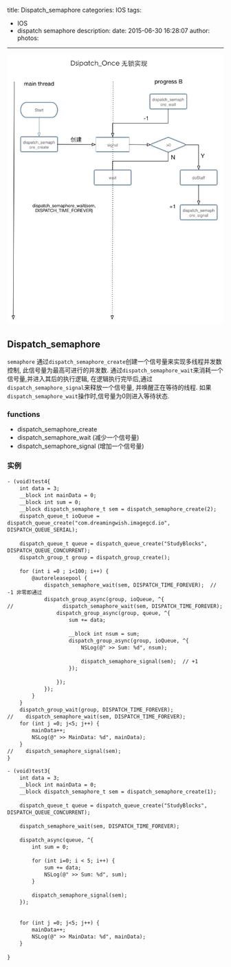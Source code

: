 title: Dispatch_semaphore
categories: IOS
tags:
  - IOS
  - dispatch semaphore
description:
date: 2015-06-30 16:28:07
author:
photos:
---
![](/images/DispatchSemaphore.jpg)

## Dispatch_semaphore
`semaphore` 通过`dispatch_semaphore_create`创建一个信号量来实现多线程并发数控制, 此信号量为最高可进行的并发数. 通过`dispatch_semaphore_wait`来消耗一个信号量,并进入其后的执行逻辑, 在逻辑执行完毕后,通过`dispatch_semaphore_signal`来释放一个信号量, 并唤醒正在等待的线程. 如果`dispatch_semaphore_wait`操作时,信号量为0则进入等待状态.

### functions
- dispatch_semaphore_create
- dispatch_semaphore_wait (减少一个信号量)
- dispatch_semaphore_signal (增加一个信号量)

### 实例

```
- (void)test4{
    int data = 3;
    __block int mainData = 0;
    __block int sum = 0;
    __block dispatch_semaphore_t sem = dispatch_semaphore_create(2);
    dispatch_queue_t ioQueue = dispatch_queue_create("com.dreamingwish.imagegcd.io", DISPATCH_QUEUE_SERIAL);
    
    dispatch_queue_t queue = dispatch_queue_create("StudyBlocks", DISPATCH_QUEUE_CONCURRENT);
    dispatch_group_t group = dispatch_group_create();
    
    for (int i =0 ; i<100; i++) {
        @autoreleasepool {
            dispatch_semaphore_wait(sem, DISPATCH_TIME_FOREVER);  // -1 非零即通过
            dispatch_group_async(group, ioQueue, ^{
//                dispatch_semaphore_wait(sem, DISPATCH_TIME_FOREVER);
                dispatch_group_async(group, queue, ^{
                    sum += data;
                    
                    __block int nsum = sum;
                    dispatch_group_async(group, ioQueue, ^{
                        NSLog(@" >> Sum: %d", nsum);
                        
                        dispatch_semaphore_signal(sem);  // +1
                    });
                    
                });
            });
        }
    }
    dispatch_group_wait(group, DISPATCH_TIME_FOREVER);
//    dispatch_semaphore_wait(sem, DISPATCH_TIME_FOREVER);
    for (int j =0; j<5; j++) {
        mainData++;
        NSLog(@" >> MainData: %d", mainData);
    }
//    dispatch_semaphore_signal(sem);
}
```

<!-- more -->

```
- (void)test3{
    int data = 3;
    __block int mainData = 0;
    __block dispatch_semaphore_t sem = dispatch_semaphore_create(1);
    
    dispatch_queue_t queue = dispatch_queue_create("StudyBlocks", DISPATCH_QUEUE_CONCURRENT);
    
    dispatch_semaphore_wait(sem, DISPATCH_TIME_FOREVER);
    
    dispatch_async(queue, ^{
        int sum = 0;
        
        for (int i=0; i < 5; i++) {
            sum += data;
            NSLog(@" >> Sum: %d", sum);
        }
        
        dispatch_semaphore_signal(sem);
    });
    
    
    for (int j =0; j<5; j++) {
        mainData++;
        NSLog(@" >> MainData: %d", mainData);
    }

}
```



